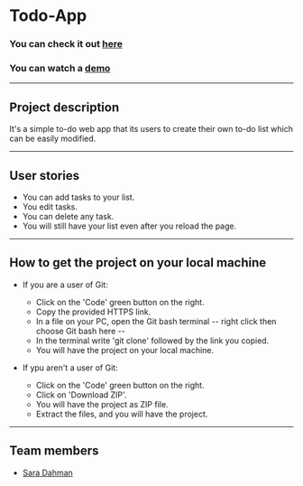 # Todo-App

### You can check it out [here](https://gsg-cf05.github.io/Todo-App-Sara/)

### You can watch a [demo](https://drive.google.com/file/d/1J9yf3go9OYIVytS_lHVR93TgCwYGUCdz/view?usp=sharing)

---

## Project description

It's a simple to-do web app that its users to create their own to-do list which can be easily modified.

---

## User stories

- You can add tasks to your list.
- You edit tasks.
- You can delete any task.
- You will still have your list even after you reload the page.

---

## How to get the project on your local machine

- If you are a user of Git:

  - Click on the 'Code' green button on the right.
  - Copy the provided HTTPS link.
  - In a file on your PC, open the Git bash terminal -- right click then choose Git bash here --
  - In the terminal write 'git clone' followed by the link you copied.
  - You will have the project on your local machine.

- If ypu aren't a user of Git:

  - Click on the 'Code' green button on the right.
  - Click on 'Download ZIP'.
  - You will have the project as ZIP file.
  - Extract the files, and you will have the project.

---

## Team members

- [Sara Dahman](https://github.com/SaraDahman)
